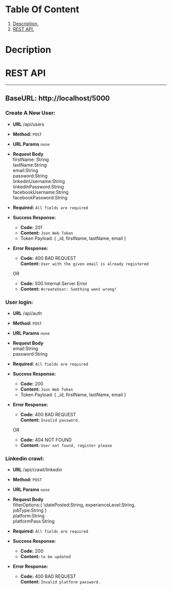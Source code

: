 # Table Of Content

1. [ Description. ](#desc)
2. [ REST API. ](#restApi)

<a name="desc"></a>

# Decription

<a name="restApi"></a>

# REST API

---

## BaseURL: http://localhost/5000

### Create A New User:

- **URL**
  /api/users
- **Method:**
  `POST`
- **URL Params**
  `none`
- **Request Body** <br />
  firstName: String <br />
  lastName:String <br />
  email:String <br />
  password:String <br />
  linkedinUsername:String <br />
  linkedinPassword:String <br />
  facebookUsername:String <br />
  facebookPassword:String <br />

- **Required:**
  `All fields are required`

- **Success Response:**

  - **Code:** 201
  - **Content:** `Json Web Token`
  - Token Payload: { \_id, firstName, lastName, email }

- **Error Response:**

  - **Code:** 400 BAD REQUEST <br />
    **Content:** `User with the given email is already registered`

  OR

  - **Code:** 500 Internal Server Error
  - **Content:** `#createUser: Somthing went wrong!`

### User login:

- **URL**
  /api/auth
- **Method:**
  `POST`
- **URL Params**
  `none`
- **Request Body** <br />
  email:String <br />
  password:String <br />

- **Required:**
  `All fields are required`

- **Success Response:**

  - **Code:** 200
  - **Content:** `Json Web Token`
  - Token Payload: { \_id, firstName, lastName, email }

- **Error Response:**

  - **Code:** 400 BAD REQUEST <br />
    **Content:** `Invalid password.`

  OR

  - **Code:** 404 NOT FOUND
  - **Content:** `User not found, register please`

### Linkedin crawl:

- **URL**
  /api/crawl/linkedin
- **Method:**
  `POST`
- **URL Params**
  `none`
- **Request Body** <br />
  filterOptions:{ \datePosted:String, experienceLevel:String, jobType:String } <br />
  platform:String <br />
  platformPass:String <br />

- **Required:**
  `All fields are required`

- **Success Response:**

  - **Code:** 200 <br />
  - **Content:** `to be updated`

- **Error Response:**

  - **Code:** 400 BAD REQUEST <br />
    **Content:** `Invalid platform password.`
